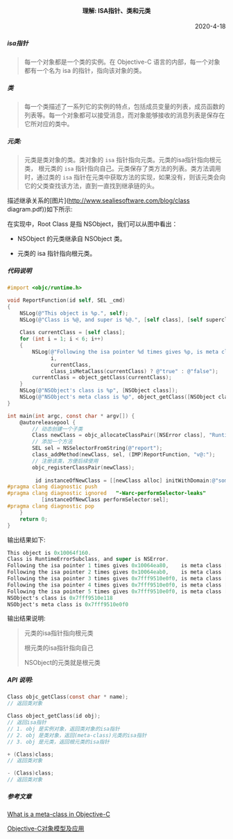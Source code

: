 

#### <p align="center">理解: ISA指针、类和元类</p>

<p align="right">2020-4-18</p>



##### isa指针

> 每一个对象都是一个类的实例。在 Objective-C 语言的内部，每一个对象都有一个名为 isa 的指针，指向该对象的类。



##### 类

> 每一个类描述了一系列它的实例的特点，包括成员变量的列表，成员函数的列表等。每一个对象都可以接受消息，而对象能够接收的消息列表是保存在它所对应的类中。



##### 元类:

> 元类是类对象的类。类对象的 `isa` 指针指向元类。元类的isa指针指向根元类， 根元类的 `isa` 指针指向自己。元类保存了类方法的列表。类方法调用时，通过类的 `isa` 指针在元类中获取方法的实现，如果没有，则该元类会向它的父类查找该方法，直到一直找到继承链的头。

描述继承关系的[图片](http://www.sealiesoftware.com/blog/class diagram.pdf))如下所示:


在实现中，Root Class 是指 NSObject，我们可以从图中看出：

- NSObject 的元类继承自 NSObject 类。

- 元类的 isa 指针指向根元类。



##### 代码说明

```objective-c
#import <objc/runtime.h>

void ReportFunction(id self, SEL _cmd)
{
    NSLog(@"This object is %p.", self);
    NSLog(@"Class is %@, and super is %@.", [self class], [self superclass]);
    
    Class currentClass = [self class];
    for (int i = 1; i < 6; i++)
    {
        NSLog(@"Following the isa pointer %d times gives %p, is meta class [%@]",
              i,
              currentClass,
              class_isMetaClass(currentClass) ? @"true" : @"false");
        currentClass = object_getClass(currentClass);
    }
    NSLog(@"NSObject's class is %p", [NSObject class]);
    NSLog(@"NSObject's meta class is %p", object_getClass([NSObject class]));
}

int main(int argc, const char * argv[]) {
    @autoreleasepool {
      	// 动态创建一个子类
        Class newClass = objc_allocateClassPair([NSError class], "RuntimeErrorSubclass", 0);
      	// 添加一个方法
        SEL sel = NSSelectorFromString(@"report");
        class_addMethod(newClass, sel, (IMP)ReportFunction, "v@:");
        // 注册该类，方便后续使用
        objc_registerClassPair(newClass);
            
         id instanceOfNewClass = [[newClass alloc] initWithDomain:@"someDomain" code:0 userInfo:nil];
#pragma clang diagnostic push
#pragma clang diagnostic ignored   "-Warc-performSelector-leaks"
           [instanceOfNewClass performSelector:sel];
#pragma clang diagnostic pop
    }
    return 0;
}
```



输出结果如下:

```objective-c
This object is 0x10064f160.
Class is RuntimeErrorSubclass, and super is NSError.
Following the isa pointer 1 times gives 0x10064ea80,    is meta class [false]
Following the isa pointer 2 times gives 0x10064eab0,    is meta class [true]
Following the isa pointer 3 times gives 0x7fff9510e0f0, is meta class [true]
Following the isa pointer 4 times gives 0x7fff9510e0f0, is meta class [true]
Following the isa pointer 5 times gives 0x7fff9510e0f0, is meta class [true]
NSObject's class is 0x7fff9510e118
NSObject's meta class is 0x7fff9510e0f0
```



输出结果说明:

> 元类的isa指针指向根元类
>
> 根元类的isa指针指向自己
>
> NSObject的元类就是根元类



##### API 说明:

```objective-c
Class objc_getClass(const char * name);
// 返回类对象
```



```objective-c
Class object_getClass(id obj);
// 返回isa指针
// 1. obj 是实例对象，返回类对象的isa指针
// 2. obj 是类对象，返回(meta-class)元类的isa指针
// 3. obj 是元类，返回根元类的isa指针
```



```objective-c
+ (Class)class;
// 返回类对象

- (Class)class;
// 返回类对象
```



##### 参考文章

[What is a meta-class in Objective-C](http://www.cocoawithlove.com/2010/01/what-is-meta-class-in-objective-c.html)

[Objective-C对象模型及应用](https://blog.devtang.com/2013/10/15/objective-c-object-model/)

